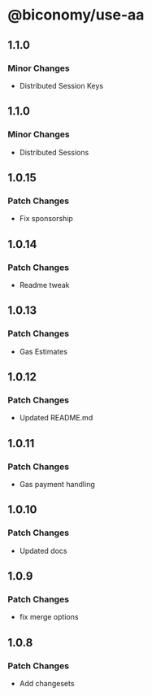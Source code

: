 # @biconomy/use-aa

## 1.1.0

### Minor Changes

- Distributed Session Keys

## 1.1.0

### Minor Changes

- Distributed Sessions

## 1.0.15

### Patch Changes

- Fix sponsorship

## 1.0.14

### Patch Changes

- Readme tweak

## 1.0.13

### Patch Changes

- Gas Estimates

## 1.0.12

### Patch Changes

- Updated README.md

## 1.0.11

### Patch Changes

- Gas payment handling

## 1.0.10

### Patch Changes

- Updated docs

## 1.0.9

### Patch Changes

- fix merge options

## 1.0.8

### Patch Changes

- Add changesets

